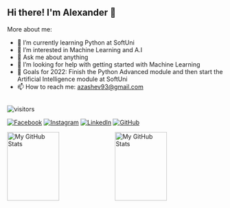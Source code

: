 ## Hi there! I'm Alexander 👋

More about me:
- 🌱 I’m currently learning Python at SoftUni
- 🤖 I’m interested in Machine Learning and A.I
- 💬 Ask me about anything
- 🤔 I’m looking for help with getting started with Machine Learning
- 🚀 Goals for 2022: Finish the Python Advanced module and then start the Artificial Intelligence module at SoftUni
- 📫 How to reach me: azashev93@gmail.com
##
![visitors](https://visitor-badge.glitch.me/badge?page_id=azashev)

[![Facebook](https://img.shields.io/badge/-Facebook-00B2FF?style=flat-square&logo=Facebook&logoColor=white)](https://www.facebook.com/azashev/)
[![Instagram](https://img.shields.io/badge/-Instagram-e4405f?style=flat-square&logo=Instagram&logoColor=white)](https://www.instagram.com/aleksander.zashev/) 
[![LinkedIn](https://img.shields.io/badge/-LinkedIn-0e76a8?style=flat-square&logo=Linkedin&logoColor=white)](https://www.linkedin.com/in/alexander-zashev-a52968235/) 
[![GitHub](https://img.shields.io/badge/-Github-000000?style=flat-square&logo=Github&logoColor=white)](https://github.com/azashev)

<p>
  <!-- <summary>:zap: GitHub Stats</summary> -->
  <img height="160em" width=49% alt="My GitHub Stats" src="https://github-readme-stats.vercel.app/api?username=azashev&show_icons=true&bg_color=00000000&hide_border=true&text_color=3498db&&count_private=true&include_all_commits=true" />

  <img height="160em" width=49% alt="My GitHub Stats" src="https://github-readme-stats.vercel.app/api/top-langs/?username=azashev&langs_count=8&layout=compact&hide_border=true&bg_color=00000000&text_color=3498db&&count_private=true&include_all_commits=true" />
</p>

